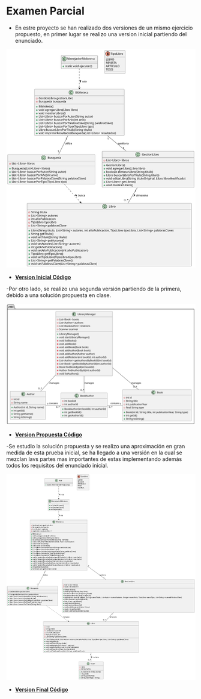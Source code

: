 # Examen Parcial

- En estre proyecto se han realizado dos versiones de un mismo ejercicio propuesto, en primer lugar se realizo una version inicial partiendo del enunciado.

![](https://github.com/hugofresno20/23-24-eda2-ep/blob/main/entregas/hugo.fresno/Parcial/Uml/Diagrama%20de%20clases%20inicial.svg) 
- **[Version Inicial Código](https://github.com/hugofresno20/23-24-eda2-ep/tree/main/entregas/hugo.fresno/Parcial/version%20inicial/src)**


-Por otro lado, se realizo una segunda versión partiendo de la primera, debido a una solución propuesta en clase.

![](https://github.com/mmasias/BiblioEDA/blob/main/images/modelosUML/src/v003/modelo.svg) 
- **[Version Propuesta Código](https://github.com/mmasias/BiblioEDA/tree/main/src/v003)**

-Se estudio la solución propuesta y se realizo una aproximación en gran medida de esta prueba inicial, se ha llegado a una versión en la cual se mezclan lavs partes mas importantes de estas implementando además todos los requisitos del enunciado inicial.

![](https://github.com/hugofresno20/23-24-eda2-ep/blob/main/entregas/hugo.fresno/Parcial/Uml/Diagrama%20de%20clases%20Libreria.svg)   
- **[Version Final Código](https://github.com/hugofresno20/23-24-eda2-ep/tree/main/entregas/hugo.fresno/Parcial/version%20remodelada/src)**
